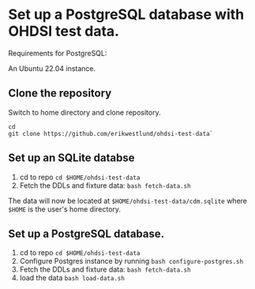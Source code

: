 # Set up a PostgreSQL database with OHDSI test data.

Requirements for PostgreSQL:

An Ubuntu 22.04 instance.

## Clone the repository

Switch to home directory and clone repository.

```
cd
git clone https://github.com/erikwestlund/ohdsi-test-data`
```

## Set up an SQLite databse

1. cd to repo `cd $HOME/ohdsi-test-data`
2. Fetch the DDLs and fixture data: `bash fetch-data.sh`

The data will now be located at `$HOME/ohdsi-test-data/cdm.sqlite` where `$HOME`
is the user's home directory.

## Set up a PostgreSQL database.

1. cd to repo `cd $HOME/ohdsi-test-data`
2. Configure Postgres instance by running `bash configure-postgres.sh`
3. Fetch the DDLs and fixture data: `bash fetch-data.sh`
4. load the data `bash load-data.sh`

